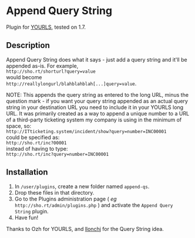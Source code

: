 Append Query String
===================

Plugin for [YOURLS](http://yourls.org), tested on 1.7. 

Description
-----------
Append Query String does what it says - just add a query string and it'll be appended as-is.  For example,
<br>`http://sho.rt/shorturl?query=value`
<br>would become
<br>`http://reallylongurl/blahblahblah[...]query=value`.  

NOTE: This appends the query string as entered to the long URL, minus the question mark - if you want your query string appended as an actual query string in your destination URL you need to include it in your YOURLS long URL.   It was primarily created as a way to append a unique number to a URL of a third-party ticketing system my company is using in the minimum of space, so:<br>
`http://ITticketing.system/incident/show?query=number=INC00001`<br>
could be specified as:<br>
`http://sho.rt/inc?00001`<br>
instead of having to type:<br>
`http://sho.rt/inc?query=number=INC00001`

Installation
------------
1. In `/user/plugins`, create a new folder named `append-qs`.
2. Drop these files in that directory.
3. Go to the Plugins administration page ( *eg* `http://sho.rt/admin/plugins.php` ) and activate the `Append Query String` plugin.
4. Have fun!

Thanks to Ozh for YOURLS, and [llonchj](https://github.com/llonchj/yourls_plugins) for the Query String idea.
